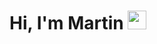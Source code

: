 <h1 >Hi, I'm Martin <img src="https://raw.githubusercontent.com/MartinHeinz/MartinHeinz/master/wave.gif" width="30px"></h1>
